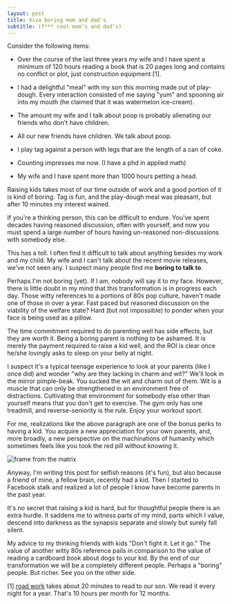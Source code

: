 ```yaml
---
layout: post
title: Viva boring mom and dad's
subtitle: (f*** cool mom's and dad's)
---
```

Consider the following items:

  * Over the course of the last three years my wife and I have spent a minimum of 120 hours reading a book that is 20 pages long and contains no conflict or plot, just construction equipment [1].

  * I had a delightful "meal" with my son this morning made out of play-dough. Every interaction consisted of me saying "yum" and spooning air into my mouth (he claimed that it was watermelon ice-cream).

  * The amount my wife and I talk about poop is probably alienating our friends who don't have children.

  * All our new friends have children.  We talk about poop.

  * I play tag against a person with legs that are the length of a can of coke.

  * Counting impresses me now. (I have a phd in applied math)

  * My wife and I have spent more than 1000 hours petting a head.

Raising kids takes most of our time outside of work and a good portion of it is kind of boring.  Tag is fun, and the play-dough meal was pleasant, but after 10 minutes my interest wained.

If you're a thinking person, this can be difficult to endure.
You've spent decades having reasoned discussion, often with yourself, and now you must spend a large number of hours having un-reasoned non-discussions with somebody else.

This has a toll.  I often find it difficult to talk about anything besides my work and my child.  My wife and I can't talk about the recent movie releases, we've not seen any.  I suspect many people find me **boring to talk to**.

Perhaps I'm not boring (yet).  If I am, nobody will say it to my face.  However, there is little doubt in my mind that this transformation is in progress each day.  Those witty references to a portions of 80s pop culture, haven't made one of those in over a year.  Fast paced but reasoned discussion on the viability of the welfare state? Hard (but not impossible) to ponder when your face is being used as a pillow.

The time commitment required to do parenting well has side effects, but they are worth it.  Being a boring parent is nothing to be ashamed.  It is merely the payment required to raise a kid well, and the ROI is clear once he/she lovingly asks to sleep on your belly at night.

I suspect it's a typical teenage experience to look at your parents (like I once did) and wonder "why are they lacking in charm and wit?"  We'll look in the mirror pimple-beak.  You sucked the wit and charm out of them.  Wit is a muscle that can only be strengthened in an environment free of distractions.  Cultivating that environment for somebody else other than yourself means that you don't get to exercise.  The gym only has one treadmill, and reverse-seniority is the rule.  Enjoy your workout sport.

For me, realizations like the above paragraph are one of the bonus perks to having a kid.  You acquire a new appreciation for your own parents, and, more broadly, a new perspective on the machinations of humanity which sometimes feels like you took the red pill without knowing it.

![frame from the matrix](https://qph.ec.quoracdn.net/main-qimg-ed23d9866da0882d2b994338a31dc8fa)

Anyway, I'm writing this post for selfish reasons (it's fun), but also because a friend of mine, a fellow brain, recently had a kid.  Then I started to Facebook stalk and realized a lot of people I know have become parents in the past year.

It's no secret that raising a kid is hard, but for thoughtful people there is an extra hurdle. It saddens me to witness parts of my mind, parts which I value, descend into darkness as the synapsis separate and slowly but surely fall silent.

My advice to my thinking friends with kids "Don't fight it. Let it go."  The value of another witty 80s reference pails in comparison to the value of reading a cardboard book about dogs to your kid.  By the end of our transformation we will be a completely different people.  Perhaps a "boring" people.  But richer.  See you on the other side.

[1] [road work](https://www.goodreads.com/book/show/8036454-roadwork) takes about 20 minutes to read to our son.  We read it every night for a year.  That's 10 hours per month for 12 months.
